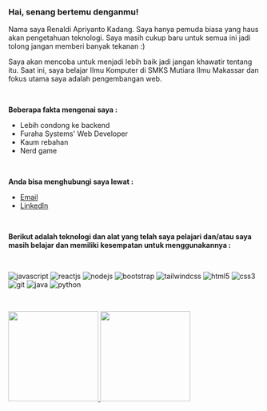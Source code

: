 <h3>Hai, senang bertemu denganmu!</h3>

<p>Nama saya Renaldi Apriyanto Kadang. Saya hanya pemuda biasa yang haus akan pengetahuan teknologi. Saya masih cukup baru untuk semua ini jadi tolong jangan memberi banyak tekanan :)</p>
<p>Saya akan mencoba untuk menjadi lebih baik jadi jangan khawatir tentang itu. Saat ini, saya belajar Ilmu Komputer di SMKS Mutiara Ilmu Makassar dan fokus utama saya adalah pengembangan web.</p>

<br>

<p><strong>Beberapa fakta mengenai saya :</strong></p>

<ul>
  <li>Lebih condong ke backend</li>
  <li>Furaha Systems' Web Developer</li>
  <li>Kaum rebahan</li>
  <li>Nerd game</li>
</ul>

<br>

<p><strong>Anda bisa menghubungi saya lewat :</strong></p>

<ul>
  <li><a href="mailto:renaldiapriyanto210404@gmail.com">Email</a></li>
  <li><a href="https://www.linkedin.com/in/renaldi-kadang-314314206/">LinkedIn</a></li>
</ul>

<br>

<p><strong>Berikut adalah teknologi dan alat yang telah saya pelajari dan/atau saya masih belajar dan memiliki kesempatan untuk menggunakannya :</strong></p>

<br>

<p>
  <img src="https://img.icons8.com/color/35/000000/javascript--v2.png" alt="javascript"/>
  <img src="https://img.icons8.com/color/35/000000/react-native.png" alt="reactjs"/>
  <img src="https://img.icons8.com/color/35/000000/nodejs.png" alt="nodejs"/>
  <img src="https://img.icons8.com/color/35/000000/bootstrap.png" alt="bootstrap"/>
  <img src="https://www.vectorlogo.zone/logos/tailwindcss/tailwindcss-icon.svg" alt="tailwindcss"/>
  <img src="https://img.icons8.com/color/35/000000/html-5--v2.png" alt="html5"/>
  <img src="https://img.icons8.com/color/35/000000/css3.png" alt="css3"/>
  <img src="https://img.icons8.com/color/35/000000/git.png" alt="git"/>
  <img src="https://img.icons8.com/color/35/000000/java-coffee-cup-logo--v2.png" alt="java"/>
  <img src="https://img.icons8.com/color/35/000000/python--v2.png" alt="python"/>
</p>
<br />

<p>
<a href="https://github.com/sylent-sys">
<img height="180em" src="https://github-readme-stats.vercel.app/api?username=sylent-sys&count_private=true&theme=github_dark" />
<img height="180em" src="https://github-readme-stats.vercel.app/api/top-langs/?username=sylent-sys&theme=github_dark&layout=compact" />
</a>
</p>